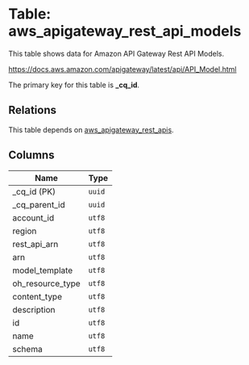 # Table: aws_apigateway_rest_api_models

This table shows data for Amazon API Gateway Rest API Models.

https://docs.aws.amazon.com/apigateway/latest/api/API_Model.html

The primary key for this table is **_cq_id**.

## Relations

This table depends on [aws_apigateway_rest_apis](aws_apigateway_rest_apis.md).

## Columns

| Name          | Type          |
| ------------- | ------------- |
|_cq_id (PK)|`uuid`|
|_cq_parent_id|`uuid`|
|account_id|`utf8`|
|region|`utf8`|
|rest_api_arn|`utf8`|
|arn|`utf8`|
|model_template|`utf8`|
|oh_resource_type|`utf8`|
|content_type|`utf8`|
|description|`utf8`|
|id|`utf8`|
|name|`utf8`|
|schema|`utf8`|